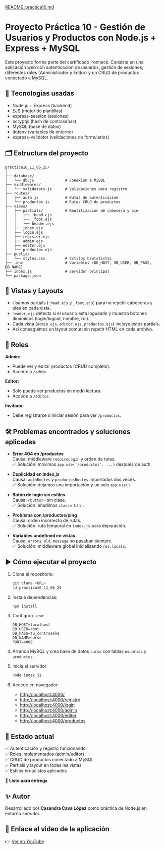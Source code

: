 [README_practica10.md](https://github.com/user-attachments/files/21923108/README_practica10.md)
# Proyecto Práctica 10 - Gestión de Usuarios y Productos con Node.js + Express + MySQL

Este proyecto forma parte del certificado Ironhack. Consiste en una aplicación web con autenticación de usuarios, gestión de sesiones, diferentes roles (Administrador y Editor) y un CRUD de productos conectado a MySQL.

## 🚀 Tecnologías usadas
- Node.js + Express (backend)
- EJS (motor de plantillas)
- express-session (sesiones)
- bcryptjs (hash de contraseñas)
- MySQL (base de datos)
- dotenv (variables de entorno)
- express-validator (validaciones de formularios)

## 🗂️ Estructura del proyecto
```
practica10_11_06_25/
│
├── database/
│   └── db.js              # Conexión a MySQL
├── middlewares/
│   └── validators.js      # Validaciones para registro
├── routes/
│   ├── auth.js            # Rutas de autenticación
│   └── productos.js       # Rutas CRUD de productos
├── views/
│   ├── partials/          # Reutilización de cabecera y pie
│   │   ├── _head.ejs
│   │   ├── _foot.ejs
│   │   └── header.ejs
│   ├── index.ejs
│   ├── login.ejs
│   ├── register.ejs
│   ├── admin.ejs
│   ├── editor.ejs
│   └── productos.ejs
├── public/
│   └── styles.css         # Estilos brutalistas
├── .env                   # Variables (DB_HOST, DB_USER, DB_PASS, DB_NAME)
├── index.js               # Servidor principal
└── package.json
```

## 🎨 Vistas y Layouts
- Usamos partials (`_head.ejs` y `_foot.ejs`) para no repetir cabeceras y pies en cada vista.
- `header.ejs` detecta si el usuario está logueado y muestra botones dinámicos (login/logout, nombre, rol).
- Cada vista (`admin.ejs`, `editor.ejs`, `productos.ejs`) incluye estos partials.
- Así conseguimos un layout común sin repetir HTML en cada archivo.

## 👤 Roles
**Admin:**
- Puede ver y editar productos (CRUD completo).
- Accede a `/admin`.

**Editor:**
- Solo puede ver productos en modo lectura.
- Accede a `/editor`.

**Invitado:**
- Debe registrarse o iniciar sesión para ver `/productos`.

## 🛠️ Problemas encontrados y soluciones aplicadas
- **Error 404 en /productos**  
  Causa: middleware `requireLogin` y orden de rutas.  
  ✅ Solución: movimos `app.use('/productos', ...)` después de auth.

- **Duplicidad en index.js**  
  Causa: `authRoutes` y `productosRoutes` importados dos veces.  
  ✅ Solución: dejamos una importación y un solo `app.use()`.

- **Botón de login sin estilos**  
  Causa: `<button>` sin clase.  
  ✅ Solución: añadimos `class='btn'`.

- **Problema con /productos/ping**  
  Causa: orden incorrecto de rutas.  
  ✅ Solución: ruta temporal en `index.js` para depuración.

- **Variables undefined en vistas**  
  Causa: `errors`, `old`, `message` no pasaban siempre.  
  ✅ Solución: middleware global inicializando `res.locals`.

## ▶️ Cómo ejecutar el proyecto
1. Clona el repositorio:
   ```bash
   git clone <URL>
   cd practica10_11_06_25
   ```

2. Instala dependencias:
   ```bash
   npm install
   ```

3. Configura `.env`:
   ```env
   DB_HOST=localhost
   DB_USER=root
   DB_PASS=tu_contraseña
   DB_NAME=curso
   PORT=4000
   ```

4. Arranca MySQL y crea base de datos `curso` con tablas `usuarios` y `productos`.

5. Inicia el servidor:
   ```bash
   node index.js
   ```

6. Accede en navegador:
   - [http://localhost:4000/](http://localhost:4000/)
   - [http://localhost:4000/registro](http://localhost:4000/registro)
   - [http://localhost:4000/login](http://localhost:4000/login)
   - [http://localhost:4000/admin](http://localhost:4000/admin)
   - [http://localhost:4000/editor](http://localhost:4000/editor)
   - [http://localhost:4000/productos](http://localhost:4000/productos)

## 📌 Estado actual
✅ Autenticación y registro funcionando  
✅ Roles implementados (admin/editor)  
✅ CRUD de productos conectado a MySQL  
✅ Partials y layout en todas las vistas  
✅ Estilos brutalistas aplicados  

🚀 **Listo para entrega**

## ✨ Autor
Desarrollado por **Casandra Cava López** como práctica de Node.js en entorno servidor.

## 🎥 Enlace al video de la aplicación
👉 [Ver en YouTube](https://www.youtube.com/watch?v=jdmSbPzSYws)
